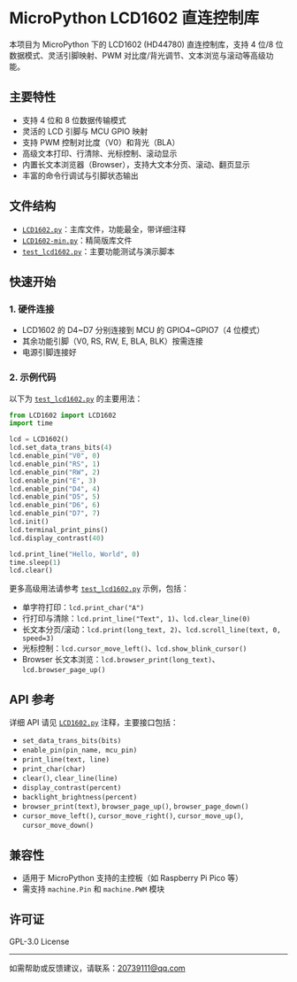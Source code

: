 # MicroPython LCD1602 直连控制库

本项目为 MicroPython 下的 LCD1602 (HD44780) 直连控制库，支持 4 位/8 位数据模式、灵活引脚映射、PWM 对比度/背光调节、文本浏览与滚动等高级功能。

## 主要特性

- 支持 4 位和 8 位数据传输模式
- 灵活的 LCD 引脚与 MCU GPIO 映射
- 支持 PWM 控制对比度（V0）和背光（BLA）
- 高级文本打印、行清除、光标控制、滚动显示
- 内置长文本浏览器（Browser），支持大文本分页、滚动、翻页显示
- 丰富的命令行调试与引脚状态输出

## 文件结构

- [`LCD1602.py`](LCD1602.py)：主库文件，功能最全，带详细注释
- [`LCD1602-min.py`](LCD1602-min.py)：精简版库文件
- [`test_lcd1602.py`](test_lcd1602.py)：主要功能测试与演示脚本

## 快速开始

### 1. 硬件连接

- LCD1602 的 D4~D7 分别连接到 MCU 的 GPIO4~GPIO7（4 位模式）
- 其余功能引脚（V0, RS, RW, E, BLA, BLK）按需连接
- 电源引脚连接好

### 2. 示例代码

以下为 [`test_lcd1602.py`](test_lcd1602.py) 的主要用法：

```python
from LCD1602 import LCD1602
import time

lcd = LCD1602()
lcd.set_data_trans_bits(4)
lcd.enable_pin("V0", 0)
lcd.enable_pin("RS", 1)
lcd.enable_pin("RW", 2)
lcd.enable_pin("E", 3)
lcd.enable_pin("D4", 4)
lcd.enable_pin("D5", 5)
lcd.enable_pin("D6", 6)
lcd.enable_pin("D7", 7)
lcd.init()
lcd.terminal_print_pins()
lcd.display_contrast(40)

lcd.print_line("Hello, World", 0)
time.sleep(1)
lcd.clear()
```

更多高级用法请参考 [`test_lcd1602.py`](test_lcd1602.py) 示例，包括：

- 单字符打印：`lcd.print_char("A")`
- 行打印与清除：`lcd.print_line("Text", 1)`、`lcd.clear_line(0)`
- 长文本分页/滚动：`lcd.print(long_text, 2)`、`lcd.scroll_line(text, 0, speed=3)`
- 光标控制：`lcd.cursor_move_left()`、`lcd.show_blink_cursor()`
- Browser 长文本浏览：`lcd.browser_print(long_text)`、`lcd.browser_page_up()`

## API 参考

详细 API 请见 [`LCD1602.py`](LCD1602.py) 注释，主要接口包括：

- `set_data_trans_bits(bits)`
- `enable_pin(pin_name, mcu_pin)`
- `print_line(text, line)`
- `print_char(char)`
- `clear()`, `clear_line(line)`
- `display_contrast(percent)`
- `backlight_brightness(percent)`
- `browser_print(text)`, `browser_page_up()`, `browser_page_down()`
- `cursor_move_left()`, `cursor_move_right()`, `cursor_move_up()`, `cursor_move_down()`

## 兼容性

- 适用于 MicroPython 支持的主控板（如 Raspberry Pi Pico 等）
- 需支持 `machine.Pin` 和 `machine.PWM` 模块

## 许可证

GPL-3.0 License

---

如需帮助或反馈建议，请联系：20739111@qq.com